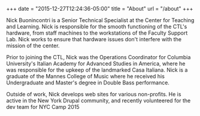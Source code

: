 +++
date = "2015-12-27T12:24:36-05:00"
title = "About"
url = "/about"
+++

Nick Buonincontri is a Senior Technical Specialist at the Center for Teaching and Learning. Nick is responsible for the smooth functioning of the CTL's hardware, from staff machines to the workstations of the Faculty Support Lab. Nick works to ensure that hardware issues don't interfere with the mission of the center.

Prior to joining the CTL, Nick was the Operations Coordinator for Columbia University's Italian Academy for Advanced Studies in America, where he was responsible for the upkeep of the landmarked Casa Italiana. Nick is a graduate of the Mannes College of Music where he received his Undergraduate and Master's degree in Double Bass performance.

Outside of work, Nick develops web sites for various non-profits. He is active in the New York Drupal community, and recently volunteered for the dev team for NYC Camp 2015
